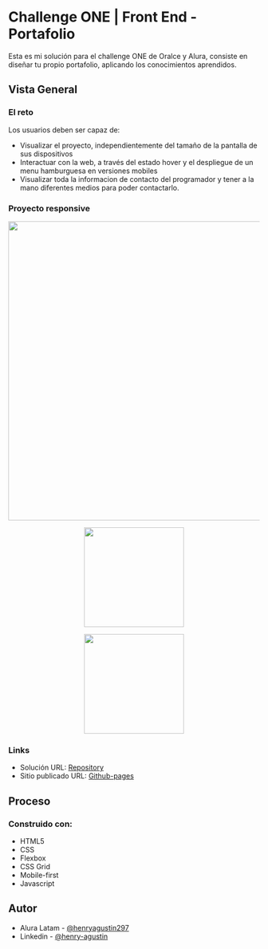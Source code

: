 # Challenge ONE | Front End -  Portafolio

Esta es mi solución para el challenge ONE de Oralce y Alura, consiste en diseñar tu propio portafolio, aplicando los conocimientos aprendidos.

## Vista General

### El reto

Los usuarios deben ser capaz de:

- Visualizar el proyecto, independientemente del tamaño de la pantalla de sus dispositivos
- Interactuar con la web, a través del estado hover y el despliegue de un menu hamburguesa en versiones mobiles
- Visualizar toda la informacion de contacto del programador y tener a la mano diferentes medios para poder contactarlo.


### Proyecto responsive
<p align="center" >
     <img width="600" heigth="600" src="https://i.ibb.co/9nyPTs1/screen-sitio-web.png">
</p>
<p align="center" >
     <img width="200" heigth="200" src="https://i.ibb.co/DfQNjXz/Mobile-screen-web.png">
</p>
<p align="center" >
     <img width="200" heigth="200" src="https://i.ibb.co/2hDm5hh/menu-ham-mobile-screen.png">
</p>

### Links

- Solución URL: [Repository](https://github.com/lexcode1227/personal-portfolio)
- Sitio publicado URL: [Github-pages](https://lexcode1227.github.io/personal-portfolio/)

## Proceso

### Construido con:

- HTML5
- CSS
- Flexbox
- CSS Grid
- Mobile-first
- Javascript

## Autor

<!-- - Website - [Add your name here](https://www.your-site.com) -->
- Alura Latam - [@henryagustin297](https://app.aluracursos.com/user/henryagustin297)
- Linkedin - [@henry-agustin](https://www.linkedin.com/in/henry-agustin-/)
